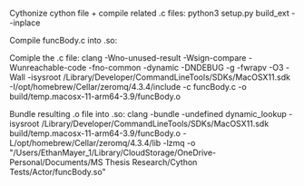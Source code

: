 Cythonize cython file + compile related .c files:
python3 setup.py build_ext --inplace

Compile funcBody.c into .so:

Comiple the .c file:
clang -Wno-unused-result -Wsign-compare -Wunreachable-code -fno-common -dynamic -DNDEBUG -g -fwrapv -O3 -Wall -isysroot /Library/Developer/CommandLineTools/SDKs/MacOSX11.sdk -I/opt/homebrew/Cellar/zeromq/4.3.4/include -c funcBody.c -o build/temp.macosx-11-arm64-3.9/funcBody.o

Bundle resulting .o file into .so:
clang -bundle -undefined dynamic_lookup -isysroot /Library/Developer/CommandLineTools/SDKs/MacOSX11.sdk build/temp.macosx-11-arm64-3.9/funcBody.o -L/opt/homebrew/Cellar/zeromq/4.3.4/lib -lzmq -o "/Users/EthanMayer_1/Library/CloudStorage/OneDrive-Personal/Documents/MS Thesis Research/Cython Tests/Actor/funcBody.so"
